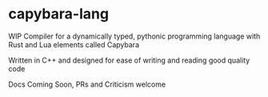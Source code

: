 # capybara-lang

WIP Compiler for a dynamically typed, pythonic programming language with Rust and Lua elements called Capybara

Written in C++ and designed for ease of writing and reading good quality code

Docs Coming Soon, PRs and Criticism welcome
